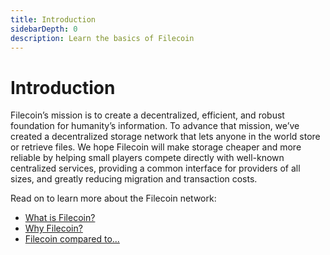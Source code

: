 ```yaml
---
title: Introduction
sidebarDepth: 0
description: Learn the basics of Filecoin
---
```


# Introduction

Filecoin’s mission is to create a decentralized, efficient, and robust foundation for humanity’s information. To advance that mission, we’ve created a decentralized storage network that lets anyone in the world store or retrieve files. We hope Filecoin will make storage cheaper and more reliable by helping small players compete directly with well-known centralized services, providing a common interface for providers of all sizes, and greatly reducing migration and transaction costs.

Read on to learn more about the Filecoin network:
* [What is Filecoin?](what-is-filecoin/)
* [Why Filecoin?](why-filecoin/)
* [Filecoin compared to...](filecoin-compared-to/)
